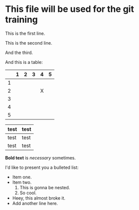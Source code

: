 # This file will be used for the git training

This is the first line.

This is the second line.

And the third.

And this is a table:


|  | 1 | 2 | 3 | 4 | 5 |
|---|---|---|---|---|---|
| 1 | | | | | |
| 2 | | | | X | |
| 3 | | | | | |
| 4 | | | | | |
| 5 | | | | | |

| test | test |
|---|---|
|test| test|
|test| test|


**Bold text** is *necessary* sometimes.

I'd like to present you a bulleted list:
- Item one.
- Item two.
    1. This is gonna be nested.
    2. So cool.
- Heey, this almost broke it.
- Add another line here.
